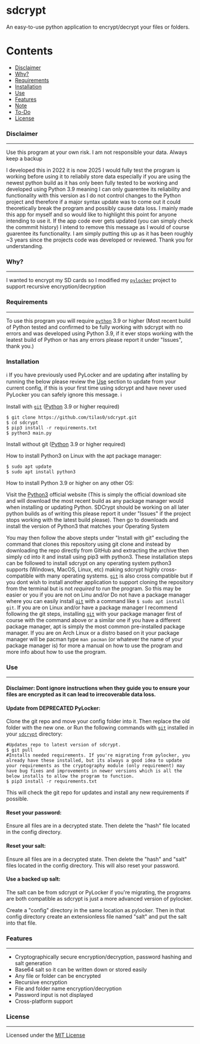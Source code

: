 # sdcrypt

An easy-to-use python application to encrypt/decrypt your files or folders.

Contents
========

 * [Disclaimer](#disclaimer)
 * [Why?](#why)
 * [Requirements](#requirements)
 * [Installation](#installation)
 * [Use](#use)
 * [Features](#features)
 * [Note](#note)
 * [To-Do](#to-do)
 * [License](#license)

### Disclaimer

---

Use this program at your own risk. I am not responsible your data. Always keep a backup

I developed this in 2022 it is now 2025 I would fully test the program is working before using it to reliabily store data especially if you are using the newest python build as it has only been fully tested to be working and developed using Python 3.9 meaning I can only guarentee its reliability and functionality with this version as I do not control changes to the Python project and therefore if a major syntax update was to come out it could theoretically break the program and possibly cause data loss. I mainly made this app for myself and so would like to highlight this point for anyone intending to use it. If the app code ever gets updated (you can simply check the commmit history) I intend to remove this message as I would of course guarentee its functionality. I am simply putting this up as it has been roughly ~3 years since the projects code was developed or reviewed. Thank you for understanding.

### Why?

---

I wanted to encrypt my SD cards so I modified my [`pylocker`](https://www.github.com/tilas01/pylocker) project to support recursive encryption/decryption

### Requirements

---

To use this program you will require [`python`](https://www.python.org/) 3.9 or higher (Most recent build of Python tested and confirmed to be fully working with sdcrypt with no errors and was developed using Python 3.9, if it ever stops working with the leatest build of Python or has any errors please report it under "Issues", thank you.)

### Installation

ℹ️ If you have previously used PyLocker and are updating after installing by running the below please review the [Use](#use) section to update from your current config, if this is your first time using sdcrypt and have never used PyLocker you can safely ignore this message. ℹ️

Install with [`git`](https://git-scm.com/) ([Python](https://www.python.org/downloads) 3.9 or higher required)

```
$ git clone https://github.com/tilas0/sdcrypt.git
$ cd sdcrypt
$ pip3 install -r requirements.txt
$ python3 main.py
```

Install without git ([Python](https://www.python.org/downloads) 3.9 or higher required)

How to install Python3 on Linux with the apt package manager:

```
$ sudo apt update
$ sudo apt install python3
```

How to install Python 3.9 or higher on any other OS:

Visit the [Python3](https://www.python.org/downloads) official website (This is simply the official download site and will download the most recent build as any package manager would when installing or updating Python. SDCrypt should be working on all later python builds as of writing this please report it under "Issues" if the project stops working with the latest build please). Then go to downloads and install the version of Python3 that matches your Operating System

You may then follow the above stepts under "Install with git" excluding the command that clones this repository using git clone and instead by downloading the repo directly from GitHub and extracting the archive then simply cd into it and install using pip3 with python3. These installation steps can be followed to install sdcrypt on any operating system python3 supports (Windows, MacOS, Linux, etc) making sdcrypt highly cross-compatible with many operating systems. [`git`](https://git-scm.com/) is also cross compatible but if you dont wish to install another application to support cloning the repository from the terminal but is not *required* to run the program. So this may be easier or you if you are not on Linu and/or Do not have a package manager where you can easily install [`git`](https://git-scm.com/) with a command like `$ sudo apt install git`. If you are on Linux and/or have a package manager I recommend following the git steps, installing [`git`](https://git-scm.com/) with your package manager first of course with the command above or a similar one if you have a different package manager, apt is simply the most common pre-installed package manager. If you are on Arch Linux or a distro based on it your package manager will be pacman type `man pacman` (or whatever the name of your package manager is) for more a manual on how to use the program and more info about how to use the program.



### Use

---

#### Disclaimer: Dont ignore instructions when they guide you to ensure your files are encrypted as it can lead to irrecoverable data loss.

#### Update from DEPRECATED PyLocker:

Clone the git repo and move your config folder into it. Then replace the old folder with the new one.
or
Run the following commands with [`git`](https://git-scm.com/) installed in your [`sdcrypt`](https://www.github.com/tilas01/sdcrypt) directory:

```
#Updates repo to latest version of sdcrypt.
$ git pull
#Installs needed requirements. If you're migrating from pylocker, you already have these installed, but its always a good idea to update your requirements as the cryptography module (only requirement) may have bug fixes and improvements in newer versions which is all the below installs to allow the program to function.
$ pip3 install -r requirements.txt
```

This will check the git repo for updates and install any new requirements if possible.

#### Reset your password:

Ensure all files are in a decrypted state. Then delete the "hash" file located in the config directory.

#### Reset your salt:

Ensure all files are in a decrypted state. Then delete the "hash" and "salt" files located in the config directory. This will also reset your password.

#### Use a backed up salt:

The salt can be from sdcrypt or PyLocker if you're migrating, the programs are both compatible as sdcrypt is just a more advanced version of pylocker.

Create a "config" directory in the same location as pylocker. Then in that config directory create an extensionless file named "salt" and put the salt into that file.

### Features

---

- Cryptographically secure encryption/decryption, password hashing and salt generation
- Base64 salt so it can be written down or stored easily
- Any file or folder can be encrypted
- Recursive encryption
- File and folder name encryption/decryption
- Password input is not displayed
- Cross-platform support

### License

---

Licensed under the [MIT License](LICENSE)
